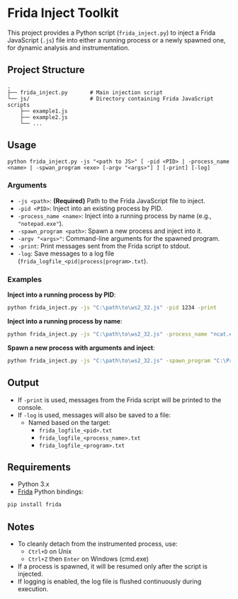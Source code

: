 # Frida Inject Toolkit

This project provides a Python script (`frida_inject.py`) to inject a Frida JavaScript (`.js`) file into either a running process or a newly spawned one, for dynamic analysis and instrumentation.

## Project Structure

```
.
├── frida_inject.py       # Main injection script
└── js/                   # Directory containing Frida JavaScript scripts
    ├── example1.js
    ├── example2.js
    └── ...
```

## Usage

```
python frida_inject.py -js "<path to JS>" [ -pid <PID> | -process_name <name> | -spwan_program <exe> [-argv "<args>"] ] [-print] [-log]
```

### Arguments

- `-js <path>`: **(Required)** Path to the Frida JavaScript file to inject.
- `-pid <PID>`: Inject into an existing process by PID.
- `-process_name <name>`: Inject into a running process by name (e.g., `"notepad.exe"`).
- `-spawn_program <path>`: Spawn a new process and inject into it.
- `-argv "<args>"`: Command-line arguments for the spawned program.
- `-print`: Print messages sent from the Frida script to stdout.
- `-log`: Save messages to a log file (`frida_logfile_<pid|process|program>.txt`).

### Examples

**Inject into a running process by PID**:

```bash
python frida_inject.py -js "C:\path\to\ws2_32.js" -pid 1234 -print
```

**Inject into a running process by name**:

```bash
python frida_inject.py -js "C:\path\to\ws2_32.js" -process_name "ncat.exe" -log
```

**Spawn a new process with arguments and inject**:

```bash
python frida_inject.py -js "C:\path\to\ws2_32.js" -spawn_program "C:\Program Files\Nmap\ncat.exe" -argv "-l 8080" -print -log
```

## Output

- If `-print` is used, messages from the Frida script will be printed to the console.
- If `-log` is used, messages will also be saved to a file:
  - Named based on the target:
    - `frida_logfile_<pid>.txt`
    - `frida_logfile_<process_name>.txt`
    - `frida_logfile_<program>.txt`

## Requirements

- Python 3.x
- [Frida](https://frida.re) Python bindings:

```bash
pip install frida
```

## Notes

- To cleanly detach from the instrumented process, use:
  - `Ctrl+D` on Unix
  - `Ctrl+Z` then `Enter` on Windows (cmd.exe)
- If a process is spawned, it will be resumed only after the script is injected.
- If logging is enabled, the log file is flushed continuously during execution.